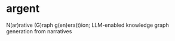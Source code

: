 # argent
N(ar)rative (G)raph g(en)era(t)ion; LLM-enabled knowledge graph generation from narratives
